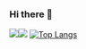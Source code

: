 ### Hi there 👋

<img src="https://github-readme-stats.vercel.app/api/top-langs/?username=MarwanMashra&&show_icons=true&title_color=ffffff&icon_color=bb2acf&text_color=daf7dc&bg_color=151515&hide=php"><img src="https://github-readme-stats.vercel.app/api/?username=MarwanMashra&&show_icons=true&title_color=ffffff&icon_color=bb2acf&text_color=daf7dc&bg_color=151515">
[![Top Langs](https://github-readme-stats.vercel.app/api/top-langs/?username=MarwanMashra&layout=compact)](https://github.com/anuraghazra/github-readme-stats)
<!--
**MarwanMashra/MarwanMashra** is a ✨ _special_ ✨ repository because its `README.md` (this file) appears on your GitHub profile.

Here are some ideas to get you started:

- 🔭 I’m currently working on ...
- 🌱 I’m currently learning ...
- 👯 I’m looking to collaborate on ...
- 🤔 I’m looking for help with ...
- 💬 Ask me about ...
- 📫 How to reach me: ...
- 😄 Pronouns: ...
- ⚡ Fun fact: ...
-->
